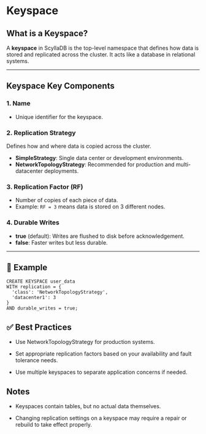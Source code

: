 # Keyspace

## What is a Keyspace?

A **keyspace** in ScyllaDB is the top-level namespace that defines how data is stored and replicated across the cluster. It acts like a database in relational systems.

---

## Keyspace Key Components

### 1. Name

- Unique identifier for the keyspace.

### 2. Replication Strategy

Defines how and where data is copied across the cluster.

- **SimpleStrategy**: Single data center or development environments.
- **NetworkTopologyStrategy**: Recommended for production and multi-datacenter deployments.

### 3. Replication Factor (RF)

- Number of copies of each piece of data.
- Example: `RF = 3` means data is stored on 3 different nodes.

### 4. Durable Writes

- **true** (default): Writes are flushed to disk before acknowledgement.
- **false**: Faster writes but less durable.

---

## 🧾 Example

```cql
CREATE KEYSPACE user_data 
WITH replication = {
  'class': 'NetworkTopologyStrategy',
  'datacenter1': 3
} 
AND durable_writes = true;
```

## ✅ Best Practices

- Use NetworkTopologyStrategy for production systems.
- Set appropriate replication factors based on your availability and fault tolerance needs.

- Use multiple keyspaces to separate application concerns if needed.

## Notes

- Keyspaces contain tables, but no actual data themselves.

- Changing replication settings on a keyspace may require a repair or rebuild to take effect properly.

